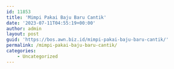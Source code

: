 ```yaml
---
id: 11853
title: 'Mimpi Pakai Baju Baru Cantik'
date: '2023-07-11T04:55:19+00:00'
author: admin
layout: post
guid: 'https://bos.awn.biz.id/mimpi-pakai-baju-baru-cantik/'
permalink: /mimpi-pakai-baju-baru-cantik/
categories:
    - Uncategorized
---
```


